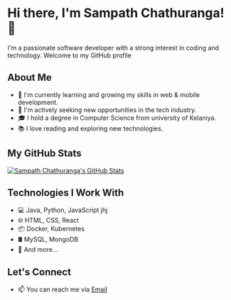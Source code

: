 # Hi there, I'm Sampath Chathuranga! 👋

I'm a passionate software developer with a strong interest in coding and technology. Welcome to my GitHub profile

## About Me

- 🌱 I'm currently learning and growing my skills in web & mobile development.
- 💼 I'm actively seeking new opportunities in the tech industry.
- 🎓 I hold a degree in Computer Science from university of Kelaniya.
- 📚 I love reading and exploring new technologies.

## My GitHub Stats

[![Sampath Chathuranga's GitHub Stats](https://github-readme-stats.vercel.app/api?username=sampy99&show_icons=true&theme=dark)](https://github.com/sampy99)

## Technologies I Work With

- 💻 Java, Python, JavaScript jhj
- 🌐 HTML, CSS, React
- 📦 Docker, Kubernetes
- 🛢️ MySQL, MongoDB
- 🚀 And more...

## Let's Connect

- 📫 You can reach me via [Email](sampath.chathurangarcg@gmail.com)

